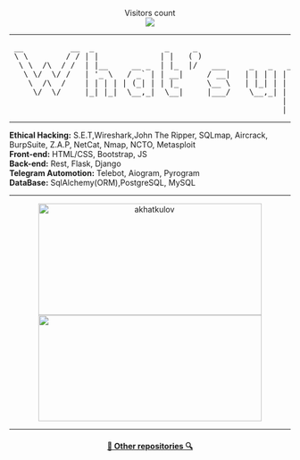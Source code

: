 <p align="center"> 
  Visitors count<br>
  <img src="https://profile-counter.glitch.me/akhatkulov/count.svg" />
</p>
<hr>
<pre> __          __  _               _     _                           ___  
 \ \        / / | |             | |   ( )                         |__ \ 
  \ \  /\  / /  | |__     __ _  | |_  |/   ___     _   _   _ __      ) |
   \ \/  \/ /   | '_ \   / _` | | __|     / __|   | | | | | '_ \    / / 
    \  /\  /    | | | | | (_| | | |_      \__ \   | |_| | | |_) |  |_|  
     \/  \/     |_| |_|  \__,_|  \__|     |___/    \__,_| | .__/   (_)  
                                                          | |           
                                                          |_|           
</pre>
<hr>
<div class="person-skills"> <b>Ethical Hacking:</b> S.E.T,Wireshark,John The Ripper, SQLmap, Aircrack,
                    BurpSuite, Z.A.P, NetCat, Nmap, NCTO, Metasploit</div>

  <div class="person-skills"> <b>Front-end:</b> HTML/CSS, Bootstrap, JS</div>
        <div class="person-skills"> <b>Back-end:</b> Rest, Flask, Django</div>
                <div class="person-skills"> <b>Telegram Automotion:</b> Telebot, Aiogram, Pyrogram</div>
                <div class="person-skills"> <b>DataBase:</b> SqlAlchemy(ORM),PostgreSQL, MySQL</div>
<hr>
<div align=center>
<img  style="width:400px; height:200px;" src="https://github-readme-stats.vercel.app/api?username=akhatkulov&show_icons=true&theme=gotham" alt="akhatkulov">
<img  style="width:400px; height:190px;" src="https://github-readme-stats.vercel.app/api/top-langs/?username=akhatkulov&hide=c%23,css,html%2b%2b,Cuda&title_color=61dafb&text_color=ffffff&icon_color=61dafb&bg_color=20232a&langs_count=8&layout=compact&border_color=61dafb&hide_border=true">
</div>
<hr>
<h4 align="center">
  <a href="https://github.com/akhatkulov?tab=repositories" title="Show Repositories">🔎 Other repositories 🔍</a>
</h4>
